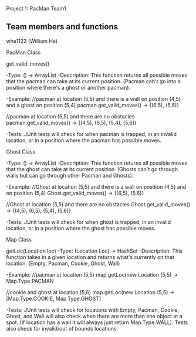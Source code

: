 Project 1: PacMan Team1

Team members and functions
-------------------------------
whe1123 (William He)

PacMan Class

get_valid_moves() 

  -Type: () -> ArrayList<Location>
  -Description: This function returns all possible moves that 
  the pacman can take at its current position.
  (Pacman can't go into a position where there's a ghost
   or another pacman).

  -Example: 
  //pacman at location (5,5) and there is a wall on position (4,5) and a ghost
  on position (5,4)
  pacman.get_valid_moves() -> {(6,5), (5,6)}

  //pacman at location (5,5) and there are no obstacles
  pacman.get_valid_moves() -> {(4,5), (6,5), (5,4), (5,6)}
  
  -Tests:
  JUnit tests will check for when pacman is trapped, in an invalid location,
  or in a position where the pacman has possible moves.

Ghost Class

  -Type: () -> ArrayList<Location>
  -Description: This function returns all possible moves that 
  the ghost can take at its current position.
  (Ghosts can't go through walls but can go through
   other Pacman and Ghosts).

  -Example: 
  //Ghost at location (5,5) and there is a wall on position (4,5) and on position (5,4)
  Ghost.get_valid_moves() -> {(6,5), (5,6)}

  //Ghost at location (5,5) and there are no obstacles
  Ghost.get_valid_moves() -> {(4,5), (6,5), (5,4), (5,6)}
  
  -Tests:
  JUnit tests will check for when ghost is trapped, in an invalid location,
  or in a position where the ghost has possible moves.

  
Map Class
  
getLoc(Location loc)
  -Type: (Location Loc) -> HashSet<Type>
  -Description: This function takes in a given location
   and returns what's currently on that location. 
  (Empty, Pacman, Cookie, Ghost, Wall)

  -Example: 
  //pacman at location (5,5)
  map.getLoc(new Location (5,5) -> Map.Type.PACMAN

  //cookie and ghost at location (5,6)
  map.getLoc(new Location (5,5) -> [Map.Type.COOKIE, Map.Type.GHOST]

  -Tests:
  JUnit tests will check for locations with 
  Empty, Pacman, Cookie, Ghost, and Wall
  will also check when there are more than one object
  at a spot. (If location has a wall it will always just return
  Map.Type.WALL). Tests also check for invalid/out of bounds locations.

